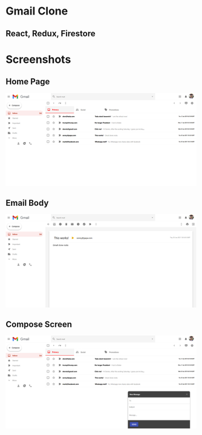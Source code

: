 # Gmail Clone

## React, Redux, Firestore

# Screenshots

## Home Page

![Main](https://github.com/raj-subhankar/gmail-clone/blob/main/screenshots/Screenshot_2021-01-12%20React%20Redux%20App(1).png)

## Email Body

![Main](https://github.com/raj-subhankar/gmail-clone/blob/main/screenshots/Screenshot_2021-01-12%20React%20Redux%20App(2).png)

## Compose Screen

![Main](https://github.com/raj-subhankar/gmail-clone/blob/main/screenshots/Screenshot_2021-01-12%20React%20Redux%20App.png)
